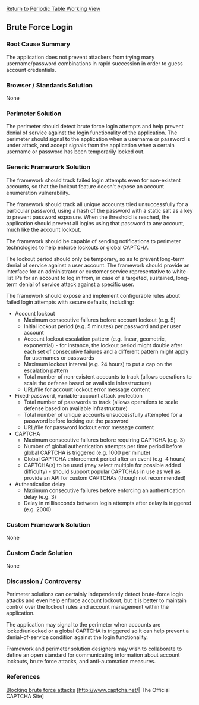 [Return to Periodic Table Working
View](OWASP_Periodic_Table_of_Vulnerabilities#Periodic_Table_of_Vulnerabilities "wikilink")

## Brute Force Login

### Root Cause Summary

The application does not prevent attackers from trying many
username/password combinations in rapid succession in order to guess
account credentials.

### Browser / Standards Solution

None

### Perimeter Solution

The perimeter should detect brute force login attempts and help prevent
denial of service against the login functionality of the application.
The perimeter should signal to the application when a username or
password is under attack, and accept signals from the application when a
certain username or password has been temporarily locked out.

### Generic Framework Solution

The framework should track failed login attempts even for non-existent
accounts, so that the lockout feature doesn't expose an account
enumeration vulnerability.

The framework should track all unique accounts tried unsuccessfully for
a particular password, using a hash of the password with a static salt
as a key to prevent password exposure. When the threshold is reached,
the application should prevent all logins using that password to any
account, much like the account lockout.

The framework should be capable of sending notifications to perimeter
technologies to help enforce lockouts or global CAPTCHA.

The lockout period should only be temporary, so as to prevent long-term
denial of service against a user account. The framework should provide
an interface for an administrator or customer service representative to
white-list IPs for an account to log in from, in case of a targeted,
sustained, long-term denial of service attack against a specific user.

The framework should expose and implement configurable rules about
failed login attempts with secure defaults, including:

  - Account lockout
      - Maximum consecutive failures before account lockout (e.g. 5)
      - Initial lockout period (e.g. 5 minutes) per password and per
        user account
      - Account lockout escalation pattern (e.g. linear, geometric,
        exponential) - for instance, the lockout period might double
        after each set of consecutive failures and a different pattern
        might apply for usernames or passwords
      - Maximum lockout interval (e.g. 24 hours) to put a cap on the
        escalation pattern
      - Total number of non-existent accounts to track (allows
        operations to scale the defense based on available
        infrastructure)
      - URL/file for account lockout error message content
  - Fixed-password, variable-account attack protection
      - Total number of passwords to track (allows operations to scale
        defense based on available infrastructure)
      - Total number of unique accounts unsuccessfully attempted for a
        password before locking out the password
      - URL/file for password lockout error message content
  - CAPTCHA
      - Maximum consecutive failures before requiring CAPTCHA (e.g. 3)
      - Number of global authentication attempts per time period before
        global CAPTCHA is triggered (e.g. 1000 per minute)
      - Global CAPTCHA enforcement period after an event (e.g. 4 hours)
      - CAPTCHA(s) to be used (may select multiple for possible added
        difficulty) - should support popular CAPTCHAs in use as well as
        provide an API for custom CAPTCHAs (though not recommended)
  - Authentication delay
      - Maximum consecutive failures before enforcing an authentication
        delay (e.g. 3)
      - Delay in milliseconds between login attempts after delay is
        triggered (e.g. 2000)

### Custom Framework Solution

None

### Custom Code Solution

None

### Discussion / Controversy

Perimeter solutions can certainly independently detect brute-force login
attacks and even help enforce account lockout, but it is better to
maintain control over the lockout rules and account management within
the application.

The application may signal to the perimeter when accounts are
locked/unlocked or a global CAPTCHA is triggered so it can help prevent
a denial-of-service condition against the login functionality.

Framework and perimeter solution designers may wish to collaborate to
define an open standard for communicating information about account
lockouts, brute force attacks, and anti-automation measures.

### References

[Blocking brute force
attacks](Blocking_Brute_Force_Attacks "wikilink")
\[<http://www.captcha.net/>| The Official CAPTCHA Site\]